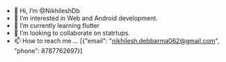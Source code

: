 - 👋 Hi, I’m @NikhileshDb
- 👀 I’m interested in Web and Android development.
- 🌱 I’m currently learning flutter
- 💞️ I’m looking to collaborate on statrtups.
- 📫 How to reach me ...
[{"email": "nikhilesh.debbarma062@gmail.com", "phone": 8787762697}]
<!---
NikhileshDb/NikhileshDb is a ✨ special ✨ repository because its `README.md` (this file) appears on your GitHub profile.
You can click the Preview link to take a look at your changes.
--->
